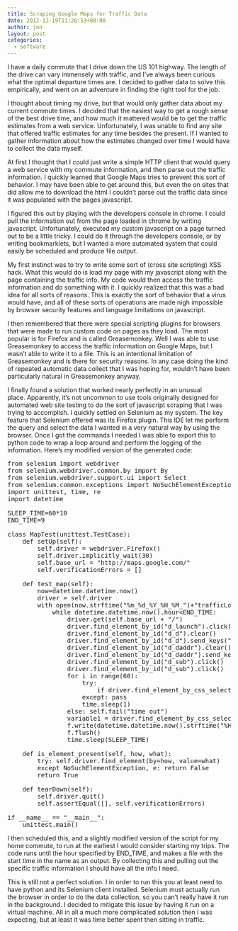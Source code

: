 ```yaml
---
title: Scraping Google Maps for Traffic Data
date: 2012-11-19T11:26:53+00:00
author: jon
layout: post
categories:
  - Software
---
```

I have a daily commute that I drive down the US 101 highway. The length of the drive can vary immensely with traffic, and I&#8217;ve always been curious what the optimal departure times are. I decided to gather data to solve this empirically, and went on an adventure in finding the right tool for the job.

I thought about timing my drive, but that would only gather data about my current commute times. I decided that the easiest way to get a rough sense of the best drive time, and how much it mattered would be to get the traffic estimates from a web service. Unfortunately, I was unable to find any site that offered traffic estimates for any time besides the present. If I wanted to gather information about how the estimates changed over time I would have to collect the data myself.

At first I thought that I could just write a simple HTTP client that would query a web service with my commute information, and then parse out the traffic information. I quickly learned that Google Maps tries to prevent this sort of behavior. I may have been able to get around this, but even the on sites that did allow me to download the html I couldn&#8217;t parse out the traffic data since it was populated with the pages javascript.

I figured this out by playing with the developers console in chrome. I could pull the information out from the page loaded in chrome by writing javascript. Unfortunately, executed my custom javascript on a page turned out to be a little tricky. I could do it through the developers console, or by writing bookmarklets, but I wanted a more automated system that could easily be scheduled and produce file output.

My first instinct was to try to write some sort of (cross site scripting) XSS hack. What this would do is load my page with my javascript along with the page containing the traffic info. My code would then access the traffic information and do something with it. I quickly realized that this was a bad idea for all sorts of reasons. This is exactly the sort of behavior that a virus would have, and all of these sorts of operations are made nigh impossible by browser security features and language limitations on javascript.

I then remembered that there were special scripting plugins for browsers that were made to run custom code on pages as they load. The most popular is for Firefox and is called Greasemonkey. Well I was able to use Greasemonkey to access the traffic information on Google Maps, but I wasn&#8217;t able to write it to a file. This is an intentional limitation of Greasemonkey and is there for security reasons. In any case doing the kind of repeated automatic data collect that I was hoping for, wouldn&#8217;t have been particularly natural in Greasemonkey anyway.

I finally found a solution that worked nearly perfectly in an unusual place. Apparently, it&#8217;s not uncommon to use tools originally designed for automated web site testing to do the sort of javascript scraping that I was trying to accomplish. I quickly settled on Selenium as my system. The key feature that Selenium offered was its Firefox plugin. This IDE let me perform the query and select the data I wanted in a very natural way by using the browser. Once I got the commands I needed I was able to export this to python code to wrap a loop around and perform the logging of the information. Here&#8217;s my modified version of the generated code:

<pre lang="PYTHON" line="1">from selenium import webdriver
from selenium.webdriver.common.by import By
from selenium.webdriver.support.ui import Select
from selenium.common.exceptions import NoSuchElementException
import unittest, time, re
import datetime

SLEEP_TIME=60*10
END_TIME=9

class MapTest(unittest.TestCase):
	def setUp(self):
		self.driver = webdriver.Firefox()
		self.driver.implicitly_wait(30)
		self.base_url = "http://maps.google.com/"
		self.verificationErrors = []
	
	def test_map(self):
		now=datetime.datetime.now()
		driver = self.driver
		with open(now.strftime("%m_%d_%Y_%H_%M_")+"trafficLog.txt", 'w') as f:
			while datetime.datetime.now().hour&lt;END_TIME:
				driver.get(self.base_url + "/")
				driver.find_element_by_id("d_launch").click()
				driver.find_element_by_id("d_d").clear()
				driver.find_element_by_id("d_d").send_keys("My Address, CA")
				driver.find_element_by_id("d_daddr").clear()
				driver.find_element_by_id("d_daddr").send_keys("Work Address, CA")
				driver.find_element_by_id("d_sub").click()
				driver.find_element_by_id("d_sub").click()
				for i in range(60):
					try:
						if driver.find_element_by_css_selector("div.altroute-rcol.altroute-aux > span").is_displayed(): break
					except: pass
					time.sleep(1)
				else: self.fail("time out")
				variable1 = driver.find_element_by_css_selector("div.altroute-rcol.altroute-aux > span").text
				f.write(datetime.datetime.now().strftime("%H:%M")+" - "+variable1+"n")
				f.flush()
				time.sleep(SLEEP_TIME)
	
	def is_element_present(self, how, what):
		try: self.driver.find_element(by=how, value=what)
		except NoSuchElementException, e: return False
		return True
	
	def tearDown(self):
		self.driver.quit()
		self.assertEqual([], self.verificationErrors)

if __name__ == "__main__":
	unittest.main()</pre>

I then scheduled this, and a slightly modified version of the script for my home commute, to run at the earliest I would consider starting my trips. The code runs until the hour specified by END_TIME, and makes a file with the start time in the name as an output. By collecting this and pulling out the specific traffic information I should have all the info I need.

This is still not a perfect solution. I in order to run this you at least need to have python and its Selenium client installed. Selenium must actually run the browser in order to do the data collection, so you can&#8217;t really have it run in the background. I decided to mitigate this issue by having it run on a virtual machine. All in all a much more complicated solution then I was expecting, but at least it was time better spent then sitting in traffic.